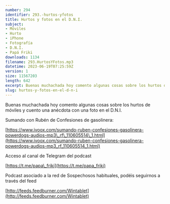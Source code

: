 ```yaml
---
number: 294
identifier: 293.-hurtos-yfotos
title: Hurtos y fotos en el D.N.I.
subject:
- Móviles
- Hurto
- iPhone
- Fotografía
- D.N.I.
- Papá Friki
downloads: 1134
filename: 293.HurtosYFotos.mp3
datetime: 2023-06-19T07:25:59Z
version: 1
size: 11567203
length: 642
excerpt: Buenas muchachada hoy comento algunas cosas sobre los hurtos de móviles y cuento una anecdota con una foto en el D.N.I.
slug: hurtos-y-fotos-en-el-d-n-i
---
```

Buenas muchachada hoy comento algunas cosas sobre los hurtos de móviles y cuento una anécdota con una foto en el D.N.I.

Sumando con Rubén de Confesiones de gasolinera:

[https://www.ivoox.com/sumando-ruben-confesiones-gasolinera-powerdogs-audios-mp3\_rf\_110605514\_1.html](https://www.ivoox.com/sumando-ruben-confesiones-gasolinera-powerdogs-audios-mp3_rf_110605514_1.html)

Acceso al canal de Telegram del podcast

[https://t.me/papa\_friki](https://t.me/papa_friki)

Podcast asociado a la red de Sospechosos habituales, podéis seguirnos a través del feed

[http://feeds.feedburner.com/Wintablet](http://feeds.feedburner.com/Wintablet)